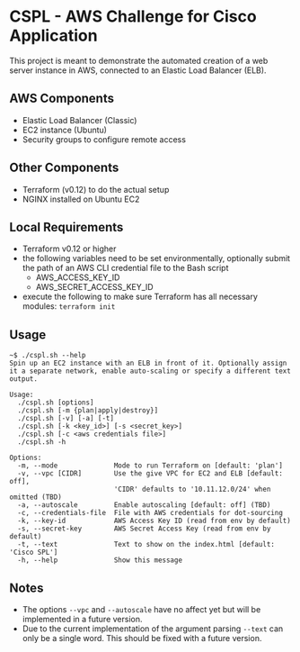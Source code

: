 # CSPL - AWS Challenge for Cisco Application
This project is meant to demonstrate the automated creation of a web server instance in AWS, connected to an Elastic Load Balancer (ELB).

## AWS Components
- Elastic Load Balancer (Classic)
- EC2 instance (Ubuntu)
- Security groups to configure remote access

## Other Components
- Terraform (v0.12) to do the actual setup
- NGINX installed on Ubuntu EC2

## Local Requirements
- Terraform v0.12 or higher
- the following variables need to be set environmentally, optionally submit the path of an AWS CLI credential file to the Bash script
  - AWS_ACCESS_KEY_ID
  - AWS_SECRET_ACCESS_KEY_ID
- execute the following to make sure Terraform has all necessary modules: `terraform init`

## Usage
```
~$ ./cspl.sh --help
Spin up an EC2 instance with an ELB in front of it. Optionally assign it a separate network, enable auto-scaling or specify a different text output.

Usage: 
  ./cspl.sh [options]
  ./cspl.sh [-m {plan|apply|destroy}]
  ./cspl.sh [-v] [-a] [-t]
  ./cspl.sh [-k <key_id>] [-s <secret_key>]
  ./cspl.sh [-c <aws credentials file>]
  ./cspl.sh -h

Options:
  -m, --mode              Mode to run Terraform on [default: 'plan']
  -v, --vpc [CIDR]        Use the give VPC for EC2 and ELB [default: off],
                          'CIDR' defaults to '10.11.12.0/24' when omitted (TBD)
  -a, --autoscale         Enable autoscaling [default: off] (TBD)
  -c, --credentials-file  File with AWS credentials for dot-sourcing
  -k, --key-id            AWS Access Key ID (read from env by default)
  -s, --secret-key        AWS Secret Access Key (read from env by default)
  -t, --text              Text to show on the index.html [default: 'Cisco SPL']
  -h, --help              Show this message
```

## Notes
- The options `--vpc` and `--autoscale` have no affect yet but will be implemented in a future version.
- Due to the current implementation of the argument parsing `--text` can only be a single word. This should be fixed with a future version.